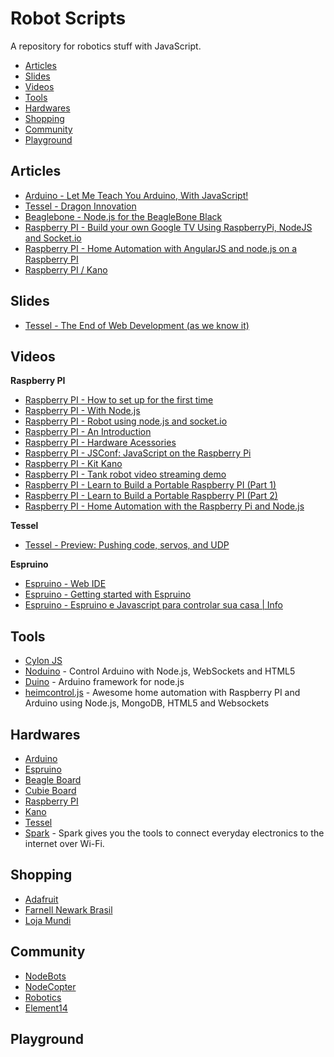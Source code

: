 # Robot Scripts

A repository for robotics stuff with JavaScript.

* [Articles](#articles)
* [Slides](#slides)
* [Videos](#videos)
* [Tools](#tools)
* [Hardwares](#hardwares)
* [Shopping](#shopping)
* [Community](#community)
* [Playground](#playground)

## Articles
* [Arduino - Let Me Teach You Arduino, With JavaScript!](http://lostechies.com/derickbailey/2013/07/30/let-me-teach-you-arduino-with-javascript/)
* [Tessel - Dragon Innovation](http://www.dragoninnovation.com/projects/22-tessel)
* [Beaglebone - Node.js for the BeagleBone Black](http://www.armhf.com/index.php/node-js-for-the-beaglebone-black/)
* [Raspberry PI - Build your own Google TV Using RaspberryPi, NodeJS and Socket.io](http://blog.donaldderek.com/2013/06/build-your-own-google-tv-using-raspberrypi-nodejs-and-socket-io/)
* [Raspberry PI - Home Automation with AngularJS and node.js on a Raspberry PI](https://blog.codecentric.de/en/2013/03/home-automation-with-angularjs-and-node-js-on-a-raspberry-pi/)
* [Raspberry PI / Kano](http://tecnoblog.net/145452/financie-isso-kit-kano/)

## Slides
* [Tessel - The End of Web Development (as we know it)](http://www.slideshare.net/TechnicalMachine/tessel-the-end-of-web-development-as-we-know-it)

## Videos

**Raspberry PI**

* [Raspberry PI - How to set up for the first time](http://www.youtube.com/watch?v=lG7BeR19YHc)
* [Raspberry PI - With Node.js](http://www.youtube.com/watch?v=J6g53Hm0rq4)
* [Raspberry PI - Robot using node.js and socket.io](http://www.youtube.com/watch?v=SWSpRyCDfZE)
* [Raspberry PI - An Introduction](http://www.youtube.com/watch?v=Jj4pjfU_-jo)
* [Raspberry PI - Hardware Acessories](http://www.youtube.com/watch?v=nqPfo4sZDks)
* [Raspberry PI - JSConf: JavaScript on the Raspberry Pi](http://www.youtube.com/watch?v=NBZCZ57mTUc)
* [Raspberry PI - Kit Kano](http://www.youtube.com/watch?v=iNc6NRX2JG4)
* [Raspberry PI - Tank robot video streaming demo](http://www.youtube.com/watch?v=l1RJf-XwoIE)
* [Raspberry PI - Learn to Build a Portable Raspberry PI (Part 1)](http://www.youtube.com/watch?v=dUZjzQuTNX4)
* [Raspberry PI - Learn to Build a Portable Raspberry PI (Part 2)](http://www.youtube.com/watch?v=7DVyHE8MJLY)
* [Raspberry PI - Home Automation with the Raspberry Pi and Node.js](http://www.youtube.com/watch?v=SEAQVXHSwg4)

**Tessel**

* [Tessel - Preview: Pushing code, servos, and UDP](https://www.youtube.com/watch?v=XCwKzipBIaA)

**Espruino**

* [Espruino - Web IDE](https://www.youtube.com/watch?v=r97MukzhBss)
* [Espruino - Getting started with Espruino](https://www.youtube.com/watch?v=j1TsCmDhFtk#t=59)
* [Espruino - Espruino e Javascript para controlar sua casa | Info](http://info.abril.com.br/noticias/blogs/zonalivre/hardware/espruino-quer-usar-javascript-para-controlar-sua-casa/)

## Tools
* [Cylon JS](http://cylonjs.com/)
* [Noduino](http://semu.github.io/noduino/) - Control Arduino with Node.js, WebSockets and HTML5
* [Duino](https://github.com/ecto/duino) - Arduino framework for node.js
* [heimcontrol.js](http://ni-c.github.io/heimcontrol.js/) - Awesome home automation with Raspberry PI and Arduino using Node.js, MongoDB, HTML5 and Websockets

## Hardwares
* [Arduino](http://www.arduino.cc/)
* [Espruino](http://www.espruino.com/)
* [Beagle Board](http://beagleboard.org/)
* [Cubie Board](http://www.cubieboard.com.br/)
* [Raspberry PI](http://www.raspberrypi.org/)
* [Kano](http://www.kickstarter.com/projects/alexklein/kano-a-computer-anyone-can-make)
* [Tessel](http://tessel.io/)
* [Spark](https://www.spark.io/) - Spark gives you the tools to connect everyday electronics to the internet over Wi-Fi.

## Shopping
* [Adafruit](http://www.adafruit.com/)
* [Farnell Newark Brasil](http://www.farnellnewark.com.br/)
* [Loja Mundi](http://www.lojamundi.com.br/embarcado-raspberry-cubieboard-beagleboneblack.html)

## Community
* [NodeBots](http://nodebots.io/)
* [NodeCopter](http://nodecopter.com/)
* [Robotics](http://robotics.stackexchange.com/)
* [Element14](http://www.element14.com/community/welcome)

## Playground
